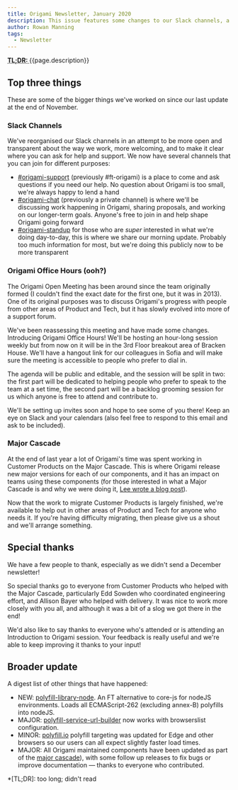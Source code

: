 ```yaml
---
title: Origami Newsletter, January 2020
description: This issue features some changes to our Slack channels, a replacement for the Origami Open Meeting, an update on the Major Cascade, and a number of polyfill.io improvements including a new nodeJS library.
author: Rowan Manning
tags:
  - Newsletter
---
```


<abbr title="Too long; didn't read">
	<strong>
	TL;DR:
	</strong>
</abbr> {{page.description}}


## Top three things

These are some of the bigger things we've worked on since our last update at the end of November.

### Slack Channels

We've reorganised our Slack channels in an attempt to be more open and transparent about the way we work, more welcoming, and to make it clear where you can ask for help and support. We now have several channels that you can join for different purposes:

  - [#origami-support](https://app.slack.com/client/T025C95MN/C02FU5ARJ) (previously #ft-origami) is a place to come and ask questions if you need our help. No question about Origami is too small, we're always happy to lend a hand
  - [#origami-chat](https://app.slack.com/client/T025C95MN/CSW6B2VAN) (previously a private channel) is where we'll be discussing work happening in Origami, sharing proposals, and working on our longer-term goals. Anyone's free to join in and help shape Origami going forward
  - [#origami-standup](https://app.slack.com/client/T025C95MN/CT0HFCKQX) for those who are _super_ interested in what we're doing day-to-day, this is where we share our morning update. Probably too much information for most, but we're doing this publicly now to be more transparent


### Origami Office Hours (ooh?)

The Origami Open Meeting has been around since the team originally formed (I couldn't find the exact date for the first one, but it was in 2013). One of its original purposes was to discuss Origami's progress with people from other areas of Product and Tech, but it has slowly evolved into more of a support forum.

We've been reassessing this meeting and have made some changes. Introducing Origami Office Hours! We'll be hosting an hour-long session weekly but from now on it will be in the 3rd Floor breakout area of Bracken House. We'll have a hangout link for our colleagues in Sofia and will make sure the meeting is accessible to people who prefer to dial in.

The agenda will be public and editable, and the session will be split in two: the first part will be dedicated to helping people who prefer to speak to the team at a set time, the second part will be a backlog grooming session for us which anyone is free to attend and contribute to.

We'll be setting up invites soon and hope to see some of you there! Keep an eye on Slack and your calendars (also feel free to respond to this email and ask to be included).


### Major Cascade

At the end of last year a lot of Origami's time was spent working in Customer Products on the Major Cascade. This is where Origami release new major versions for each of our components, and it has an impact on teams using these components (for those interested in what a Major Cascade is and why we were doing it, [Lee wrote a blog post](/blog/2019/10/31/major-cascade/)).

Now that the work to migrate Customer Products is largely finished, we're available to help out in other areas of Product and Tech for anyone who needs it. If you're having difficulty migrating, then please give us a shout and we'll arrange something.


## Special thanks

We have a few people to thank, especially as we didn't send a December newsletter!

So special thanks go to everyone from Customer Products who helped with the Major Cascade, particularly Edd Sowden who coordinated engineering effort, and Allison Bayer who helped with delivery. It was nice to work more closely with you all, and although it was a bit of a slog we got there in the end!

We'd also like to say thanks to everyone who's attended or is attending an Introduction to Origami session. Your feedback is really useful and we're able to keep improving it thanks to your input!


## Broader update

A digest list of other things that have happened:

  - NEW: [polyfill-library-node](https://github.com/Financial-Times/polyfill-library-node). An FT alternative to core-js for nodeJS environments. Loads all ECMAScript-262 (excluding annex-B) polyfills into nodeJS.
  - MAJOR: [polyfill-service-url-builder](https://github.com/Financial-Times/polyfill-service-url-builder) now works with browserslist configuration.
  - MINOR: [polyfill.io](https://polyfill.io/) polyfill targeting was updated for Edge and other browsers so our users can all expect slightly faster load times.
  - MAJOR: All Origami maintained components have been updated as part of the [major cascade](/blog/2019/10/31/major-cascade/)), with some follow up releases to fix bugs or improve documentation &#8212; thanks to everyone who contributed.

*[TL;DR]: too long; didn't read

